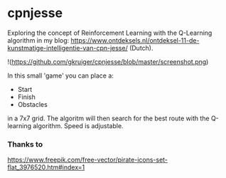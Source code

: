 # cpnjesse
Exploring the concept of Reinforcement Learning with the Q-Learning algorithm in my blog: https://www.ontdeksels.nl/ontdeksel-11-de-kunstmatige-intelligentie-van-cpn-jesse/ (Dutch).

!(https://github.com/gkruiger/cpnjesse/blob/master/screenshot.png)

In this small 'game' you can place a:
- Start
- Finish
- Obstacles

in a 7x7 grid. The algoritm will then search for the best route with the Q-learning algorithm. Speed is adjustable.

### Thanks to
https://www.freepik.com/free-vector/pirate-icons-set-flat_3976520.htm#index=1
